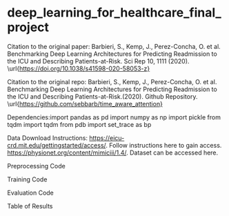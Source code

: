# deep_learning_for_healthcare_final_project

Citation to the original paper:
Barbieri, S., Kemp, J., Perez-Concha, O. et al. Benchmarking Deep Learning Architectures for Predicting Readmission to the ICU and Describing Patients-at-Risk. Sci Rep 10, 1111 (2020). \url{https://doi.org/10.1038/s41598-020-58053-z}


Citation to the original repo:
Barbieri, S., Kemp, J., Perez-Concha, O. et al. Benchmarking Deep Learning Architectures for Predicting Readmission to the ICU and Describing Patients-at-Risk.(2020). Github Repository. \url{https://github.com/sebbarb/time_aware_attention}


Dependencies:import pandas as pd
import numpy as np
import pickle
from tqdm import tqdm
from pdb import set_trace as bp


Data Download Instructions:
https://eicu-crd.mit.edu/gettingstarted/access/. Follow instructions here to gain access.
https://physionet.org/content/mimiciii/1.4/. Dataset can be accessed here.


Preprocessing Code


Training Code


Evaluation Code


Table of Results
